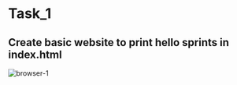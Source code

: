 # Task_1
## Create basic website to print hello sprints in index.html
![browser-1](https://github.com/abd0Samy/Sprints_Tasks/assets/26736512/dc3bec8e-dc76-4f6e-b4e8-af7884451c04)
